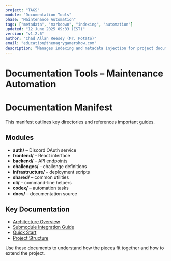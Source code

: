 ```yaml
---
project: "TAGS"
module: "Documentation Tools"
phase: "Maintenance Automation"
tags: ["metadata", "markdown", "indexing", "automation"]
updated: "12 June 2025 09:33 (EST)"
version: "v1.2.6"
author: "Chad Allan Reesey (Mr. Potato)"
email: "education@thenagrygamershow.com"
description: "Manages indexing and metadata injection for project documentation."
---
```


# Documentation Tools – Maintenance Automation
<!-- PATCHED v0.1.1 docs/manifest.md — refresh docs manifest -->
<!--
Project: DevOnboarder
File: docs/manifest.md
Purpose: Index of modules and documentation links
Updated: 26 Aug 2025
Version: v0.1.1
-->

# Documentation Manifest

This manifest outlines key directories and references important guides.

## Modules

- **auth/** – Discord OAuth service
- **frontend/** – React interface
- **backend/** – API endpoints
- **challenges/** – challenge definitions
- **infrastructure/** – deployment scripts
- **shared/** – common utilities
- **cli/** – command-line helpers
- **codex/** – automation tasks
- **docs/** – documentation source

## Key Documentation

- [Architecture Overview](architecture.md)
- [Submodule Integration Guide](integration/submodule.md)
- [Quick Start](quickstart.md)
- [Project Structure](Structure.md)

Use these documents to understand how the pieces fit together and how to
extend the project.
